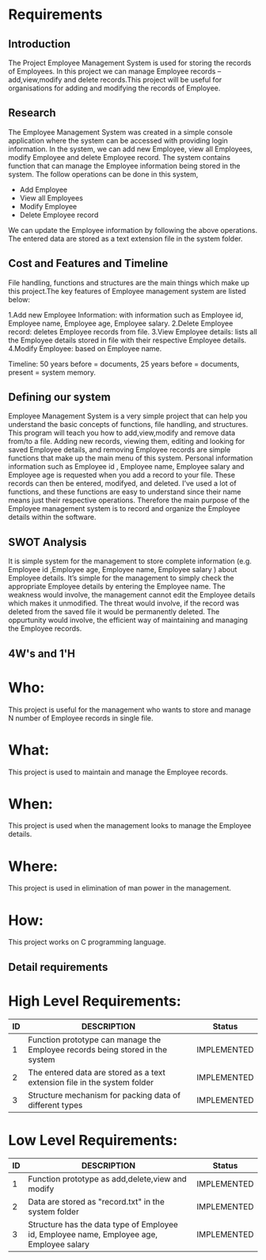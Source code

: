 # Requirements
## Introduction

The Project Employee Management System is used for storing the records of Employees. In this project we can manage Employee records – add,view,modify and delete records.This project will be useful for organisations for adding and modifying the records of Employee.


## Research

The Employee Management System was created in a simple console application where the system can be accessed with providing  login information. In the system, we can add new Employee, view all Employees, modify Employee and delete Employee record. The system contains function that can manage the Employee information being stored in the system. The follow operations can be done in this system,

- Add Employee 
- View all Employees
- Modify Employee 
- Delete Employee record

We can update the Employee information by following the above operations. The entered data are stored as a text extension file in the system folder.


## Cost and Features and Timeline

File handling, functions and structures are the main things which make up this project.The key features of Employee management system are listed below:

1.Add new Employee Information: 
with information such as Employee id, Employee name, Employee age, Employee salary.
2.Delete Employee record: 
deletes Employee records from file.
3.View Employee details: 
lists all the Employee details stored in file with their respective Employee details.
4.Modify Employee: 
based on Employee name.

Timeline: 50 years before = documents,
          25 years before = documents,
           present        = system memory.

## Defining our system

Employee Management System is a very simple project that can help you understand the basic concepts of functions, file handling, and structures. This program will teach you how to add,view,modify and remove data from/to a file. Adding new records, viewing them, editing and looking for saved Employee details, and removing Employee records are simple functions that make up the main menu of this system. Personal information information such as Employee id , Employee name, Employee salary and Employee age is requested when you add a record to your file. These records can then be entered, modifyed, and deleted. I’ve used a lot of functions, and these functions are easy to understand since their name means just their respective operations. Therefore the main purpose of the Employee management system is to record and organize the Employee details within the software.

## SWOT Analysis

It is simple system for the management to store complete information (e.g. Employee id ,Employee age, Employee name, Employee salary ) about Employee details. It’s simple for the management to simply check the appropriate Employee details by entering the Employee name. The weakness would involve, the management cannot edit the Employee details which makes it unmodified. The threat would involve, if the record was deleted from the saved file it would be permanently deleted. The oppurtunity would involve, the efficient way of maintaining and managing the Employee records.

## 4W's and 1'H
# Who:
This project is useful for the management who wants to store and manage N number of Employee records in single file.

# What:
This project is used to maintain and manage the Employee records.

# When:
This project is used when the management looks to manage the Employee details.

# Where:
This project is used in elimination of man power in the management.

# How:
This project works on C programming language.

## Detail requirements
# High Level Requirements:
| ID | DESCRIPTION | Status |
| ------ | ------ | ------ |
| 1 |Function prototype can manage the Employee records being stored in the system| IMPLEMENTED |
| 2 | The entered data are stored as a text extension file in the system folder | IMPLEMENTED |
| 3 | Structure mechanism for packing data of different types  | IMPLEMENTED |
# Low Level Requirements:
| ID | DESCRIPTION | Status |
| ------ | ------ | ------ |
| 1 |Function prototype as add,delete,view and modify| IMPLEMENTED |
| 2 | Data are stored as "record.txt" in the system folder | IMPLEMENTED |
| 3 | Structure has the data type of  Employee id, Employee name, Employee age, Employee salary | IMPLEMENTED |

